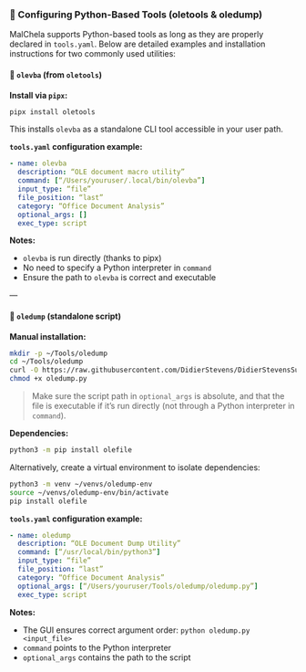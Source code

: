 
### 🐍 Configuring Python-Based Tools (oletools & oledump)

MalChela supports Python-based tools as long as they are properly declared in `tools.yaml`. Below are detailed examples and installation instructions for two commonly used utilities:

#### 🔧 `olevba` (from `oletools`)

**Install via `pipx`:**

```bash
pipx install oletools
```

This installs `olevba` as a standalone CLI tool accessible in your user path.

**`tools.yaml` configuration example:**

```yaml
- name: olevba
  description: “OLE document macro utility”
  command: [“/Users/youruser/.local/bin/olevba”]
  input_type: “file”
  file_position: “last”
  category: “Office Document Analysis”
  optional_args: []
  exec_type: script
```

**Notes:**

- `olevba` is run directly (thanks to pipx)
- No need to specify a Python interpreter in `command`
- Ensure the path to `olevba` is correct and executable

—

#### 🔧 `oledump` (standalone script)

**Manual installation:**

```bash
mkdir -p ~/Tools/oledump
cd ~/Tools/oledump
curl -O https://raw.githubusercontent.com/DidierStevens/DidierStevensSuite/master/oledump.py
chmod +x oledump.py
```

> Make sure the script path in `optional_args` is absolute, and that the file is executable if it’s run directly (not through a Python interpreter in `command`).

**Dependencies:**

```bash
python3 -m pip install olefile
```

Alternatively, create a virtual environment to isolate dependencies:

```bash
python3 -m venv ~/venvs/oledump-env
source ~/venvs/oledump-env/bin/activate
pip install olefile
```

**`tools.yaml` configuration example:**

```yaml
- name: oledump
  description: “OLE Document Dump Utility”
  command: [“/usr/local/bin/python3”]
  input_type: “file”
  file_position: “last”
  category: “Office Document Analysis”
  optional_args: [“/Users/youruser/Tools/oledump/oledump.py”]
  exec_type: script
```

**Notes:**

- The GUI ensures correct argument order: `python oledump.py <input_file>`
- `command` points to the Python interpreter
- `optional_args` contains the path to the script
